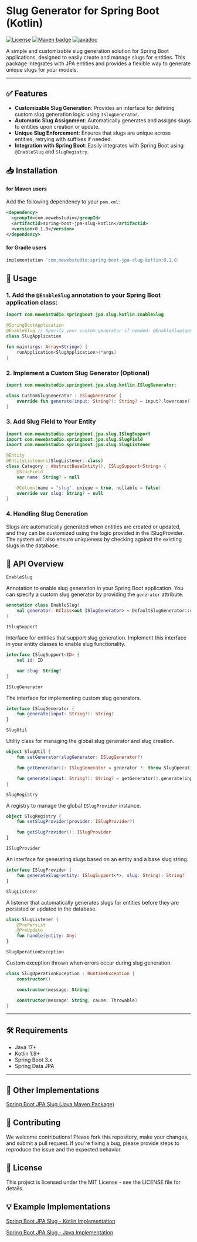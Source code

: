 # Slug Generator for Spring Boot (Kotlin)

[![License](https://img.shields.io/badge/License-MIT-blue.svg)](https://opensource.org/licenses/MIT)
[![Maven badge](https://maven-badges.herokuapp.com/maven-central/com.mewebstudio/spring-boot-jpa-slug-kotlin/badge.svg?style=flat)](https://central.sonatype.com/artifact/com.mewebstudio/spring-boot-jpa-slug-kotlin)
[![javadoc](https://javadoc.io/badge2/com.mewebstudio/spring-boot-jpa-slug-kotlin/javadoc.svg)](https://javadoc.io/doc/com.mewebstudio/spring-boot-jpa-slug-kotlin)

A simple and customizable slug generation solution for Spring Boot applications, designed to easily create and manage slugs for entities. This package integrates with JPA entities and provides a flexible way to generate unique slugs for your models.

---

## ✅ Features

- **Customizable Slug Generation**: Provides an interface for defining custom slug generation logic using `ISlugGenerator`.
- **Automatic Slug Assignment**: Automatically generates and assigns slugs to entities upon creation or update.
- **Unique Slug Enforcement**: Ensures that slugs are unique across entities, retrying with suffixes if needed.
- **Integration with Spring Boot**: Easily integrates with Spring Boot using `@EnableSlug` and `SlugRegistry`.

## 📥 Installation

#### for Maven users

Add the following dependency to your `pom.xml`:

```xml
<dependency>
  <groupId>com.mewebstudio</groupId>
  <artifactId>spring-boot-jpa-slug-kotlin</artifactId>
  <version>0.1.0</version>
</dependency>
```

#### for Gradle users
```groovy
implementation 'com.mewebstudio:spring-boot-jpa-slug-kotlin:0.1.0'
```

## 🚀 Usage

### 1. Add the `@EnableSlug` annotation to your Spring Boot application class:

```kotlin
import com.mewebstudio.springboot.jpa.slug.kotlin.EnableSlug

@SpringBootApplication
@EnableSlug // Specify your custom generator if needed: @EnableSlug(generator = CustomSlugGenerator::class) 
class SlugApplication

fun main(args: Array<String>) {
    runApplication<SlugApplication>(*args)
}
```

### 2. Implement a Custom Slug Generator (Optional)

```kotlin
import com.mewebstudio.springboot.jpa.slug.kotlin.ISlugGenerator;

class CustomSlugGenerator : ISlugGenerator {
    override fun generate(input: String?): String? = input?.lowercase()?.replace(Regex("[^a-z0-9\\s-]"), "")
}
```

### 3. Add Slug Field to Your Entity

```kotlin
import com.mewebstudio.springboot.jpa.slug.ISlugSupport
import com.mewebstudio.springboot.jpa.slug.SlugField
import com.mewebstudio.springboot.jpa.slug.SlugListener

@Entity
@EntityListeners(SlugListener::class)
class Category : AbstractBaseEntity(), ISlugSupport<String> {
    @SlugField
    var name: String? = null

    @Column(name = "slug", unique = true, nullable = false)
    override var slug: String? = null
}
```

### 4. Handling Slug Generation

Slugs are automatically generated when entities are created or updated, and they can be customized using the logic provided in the ISlugProvider. The system will also ensure uniqueness by checking against the existing slugs in the database.

## 📘 API Overview

`EnableSlug`

Annotation to enable slug generation in your Spring Boot application. You can specify a custom slug generator by providing the `generator` attribute.

```kotlin
annotation class EnableSlug(
    val generator: KClass<out ISlugGenerator> = DefaultSlugGenerator::class
)
```

`ISlugSupport`

Interface for entities that support slug generation. Implement this interface in your entity classes to enable slug functionality.

```kotlin
interface ISlugSupport<ID> {
    val id: ID

    var slug: String?
}
```

`ISlugGenerator`

The interface for implementing custom slug generators.
```kotlin
interface ISlugGenerator {
    fun generate(input: String?): String?
}
```

`SlugUtil`

Utility class for managing the global slug generator and slug creation.
```kotlin
object SlugUtil {
    fun setGenerator(slugGenerator: ISlugGenerator?)

    fun getGenerator(): ISlugGenerator = generator ?: throw SlugOperationException("SlugGenerator not set")

    fun generate(input: String?): String? = getGenerator().generate(input)
}
```

`SlugRegistry`

A registry to manage the global `ISlugProvider` instance.
```kotlin
object SlugRegistry {
    fun setSlugProvider(provider: ISlugProvider?)

    fun getSlugProvider(): ISlugProvider
}
```

`ISlugProvider`

An interface for generating slugs based on an entity and a base slug string.
```kotlin
interface ISlugProvider {
    fun generateSlug(entity: ISlugSupport<*>, slug: String): String?
}
```

`SlugListener`

A listener that automatically generates slugs for entities before they are persisted or updated in the database.
```kotlin
class SlugListener {
    @PrePersist
    @PreUpdate
    fun handle(entity: Any)
}
```

`SlugOperationException`

Custom exception thrown when errors occur during slug generation.
```kotlin
class SlugOperationException : RuntimeException {
    constructor()

    constructor(message: String)

    constructor(message: String, cause: Throwable)
}
```

---

## 🛠 Requirements

- Java 17+
- Kotlin 1.9+
- Spring Boot 3.x
- Spring Data JPA

---

## 🔁 Other Implementations

[Spring Boot JPA Slug (Java Maven Package)](https://github.com/mewebstudio/spring-boot-jpa-slug)

## 🤝 Contributing
We welcome contributions! Please fork this repository, make your changes, and submit a pull request. If you're fixing a bug, please provide steps to reproduce the issue and the expected behavior.

## 📄 License
This project is licensed under the MIT License - see the LICENSE file for details.

## 💡 Example Implementations

[Spring Boot JPA Slug - Kotlin Implementation](https://github.com/mewebstudio/spring-boot-jpa-slug-kotlin-impl)

[Spring Boot JPA Slug - Java Implementation](https://github.com/mewebstudio/spring-boot-jpa-slug-java-impl)
